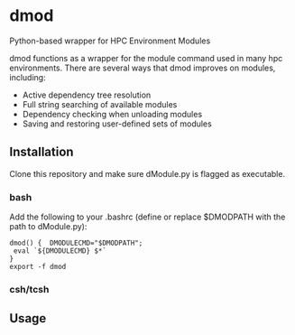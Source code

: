 # dmod
Python-based wrapper for HPC Environment Modules

dmod functions as a wrapper for the module command used in many hpc environments.  There are several ways that dmod improves on modules, including:

+ Active dependency tree resolution
+ Full string searching of available modules
+ Dependency checking when unloading modules
+ Saving and restoring user-defined sets of modules

## Installation

Clone this repository and make sure dModule.py is flagged as executable. 

### bash

Add the following to your .bashrc (define or replace $DMODPATH with the path to dModule.py):

```
dmod() {  DMODULECMD="$DMODPATH";
 eval `${DMODULECMD} $*`
}
export -f dmod
```
### csh/tcsh


## Usage

